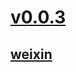 # [v0.0.3](https://github.com/littleflute/scratch/edit/main/README.md)
## [weixin](https://github.com/littleflute/weixin)
